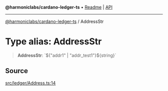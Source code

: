 **@harmoniclabs/cardano-ledger-ts** • [Readme](../Introduction.md) \| [API](../globals.md)

***

[@harmoniclabs/cardano-ledger-ts](../Introduction.md) / AddressStr

# Type alias: AddressStr

> **AddressStr**: \`${"addr1" | "addr_test1"}${string}\`

## Source

[src/ledger/Address.ts:14](https://github.com/HarmonicLabs/cardano-ledger-ts/blob/d1659b0/src/ledger/Address.ts#L14)
